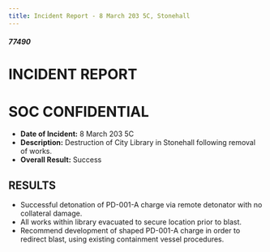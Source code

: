 ```yaml
---
title: Incident Report - 8 March 203 5C, Stonehall
---
```

##### 77490

# INCIDENT REPORT

# SOC CONFIDENTIAL

- **Date of Incident:** 8 March 203 5C
- **Description:** Destruction of City Library in Stonehall following removal of works.
- **Overall Result:** Success

## RESULTS
- Successful detonation of PD-001-A charge via remote detonator with no collateral damage.
- All works within library evacuated to secure location prior to blast. 
- Recommend development of shaped PD-001-A charge in order to redirect blast, using existing containment vessel procedures. 